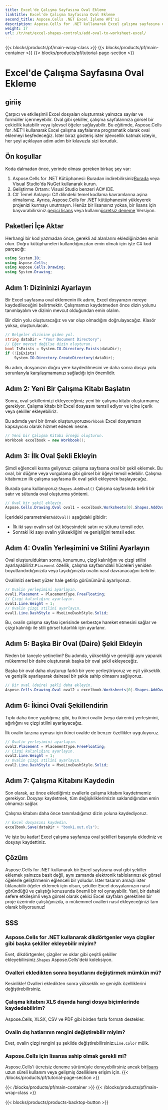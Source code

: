 ```yaml
---
title: Excel'de Çalışma Sayfasına Oval Ekleme
linktitle: Excel'de Çalışma Sayfasına Oval Ekleme
second_title: Aspose.Cells .NET Excel İşleme API'si
description: Aspose.Cells for .NET kullanarak Excel çalışma sayfasına oval eklemeyi öğrenin. Ayrıntılı kod açıklamalarıyla adım adım kılavuz.
weight: 17
url: /tr/net/excel-shapes-controls/add-oval-to-worksheet-excel/
---
```


{{< blocks/products/pf/main-wrap-class >}}
{{< blocks/products/pf/main-container >}}
{{< blocks/products/pf/tutorial-page-section >}}

# Excel'de Çalışma Sayfasına Oval Ekleme

## giriiş
Çarpıcı ve etkileşimli Excel dosyaları oluşturmak yalnızca sayılar ve formüller içermeyebilir. Oval gibi şekiller, çalışma sayfalarınıza görsel bir çekicilik katabilir veya işlevsel öğeler sağlayabilir. Bu eğitimde, Aspose.Cells for .NET'i kullanarak Excel çalışma sayfalarına programatik olarak oval eklemeyi keşfedeceğiz. İster biraz gösteriş ister işlevsellik katmak isteyin, her şeyi açıklayan adım adım bir kılavuzla sizi koruduk.
## Ön koşullar
Koda dalmadan önce, yerinde olması gereken birkaç şey var:
1.  Aspose.Cells for .NET Kütüphanesi: Buradan indirebilirsiniz[Burada](https://releases.aspose.com/cells/net/) veya Visual Studio'da NuGet kullanarak kurun.
2. Geliştirme Ortamı: Visual Studio benzeri AC# IDE.
3. C# Temel Anlayışı: C# dilindeki temel kodlama kavramlarına aşina olmalısınız.
 Ayrıca, Aspose.Cells for .NET kütüphanesini yükleyerek projenizi kurmayı unutmayın. Henüz bir lisansınız yoksa, bir lisans için başvurabilirsiniz.[geçici lisans](https://purchase.aspose.com/temporary-license/) veya kullanın[ücretsiz deneme](https://releases.aspose.com/) Versiyon.
## Paketleri İçe Aktar
Herhangi bir kod yazmadan önce, gerekli ad alanlarını eklediğinizden emin olun. Doğru kütüphaneleri kullandığınızdan emin olmak için işte C# kod parçacığı:
```csharp
using System.IO;
using Aspose.Cells;
using Aspose.Cells.Drawing;
using System.Drawing;
```
## Adım 1: Dizininizi Ayarlayın
Bir Excel sayfasına oval eklemenin ilk adımı, Excel dosyanızın nereye kaydedileceğini belirtmektir. Çalışmamızı kaydetmeden önce dizin yolunu tanımlayalım ve dizinin mevcut olduğundan emin olalım.

Bir dizin yolu oluşturacağız ve var olup olmadığını doğrulayacağız. Klasör yoksa, oluşturulacak.
```csharp
// Belgeler dizinine giden yol.
string dataDir = "Your Document Directory";
// Eğer mevcut değilse dizin oluşturun.
bool IsExists = System.IO.Directory.Exists(dataDir);
if (!IsExists)
    System.IO.Directory.CreateDirectory(dataDir);
```
Bu adım, dosyanızın doğru yere kaydedilmesini ve daha sonra dosya yolu sorunlarıyla karşılaşmamanızı sağladığı için önemlidir.
## Adım 2: Yeni Bir Çalışma Kitabı Başlatın
Sonra, oval şekillerimizi ekleyeceğimiz yeni bir çalışma kitabı oluşturmamız gerekiyor. Çalışma kitabı bir Excel dosyasını temsil ediyor ve içine içerik veya şekiller ekleyebiliriz.

 Bu adımda yeni bir örnek oluşturuyoruz`Workbook` Excel dosyamızın kapsayıcısı olarak hizmet edecek nesne.
```csharp
// Yeni bir Çalışma Kitabı örneği oluşturun.
Workbook excelbook = new Workbook();
```
## Adım 3: İlk Oval Şekli Ekleyin
Şimdi eğlenceli kısma geliyoruz: çalışma sayfasına oval bir şekil eklemek. Bu oval, bir düğme veya vurgulama gibi görsel bir öğeyi temsil edebilir. Çalışma kitabımızın ilk çalışma sayfasına ilk oval şekli ekleyerek başlayacağız.

 Burada şunu kullanıyoruz:`Shapes.AddOval()` Çalışma sayfasında belirli bir satır ve sütunda oval oluşturma yöntemi.
```csharp
// Oval bir şekil ekleyin.
Aspose.Cells.Drawing.Oval oval1 = excelbook.Worksheets[0].Shapes.AddOval(2, 0, 2, 0, 130, 160);
```
 İçerideki parametreler`AddOval()` aşağıdaki gibidir:
- İlk iki sayı ovalin sol üst köşesindeki satırı ve sütunu temsil eder.
- Sonraki iki sayı ovalin yüksekliğini ve genişliğini temsil eder.
## Adım 4: Ovalin Yerleşimini ve Stilini Ayarlayın
 Oval oluşturulduktan sonra, konumunu, çizgi kalınlığını ve çizgi stilini ayarlayabiliriz.`Placement` özellik, çalışma sayfasındaki hücreleri yeniden boyutlandırdığınızda veya taşıdığınızda ovalin nasıl davranacağını belirler.

Ovalimizi serbest yüzer hale getirip görünümünü ayarlıyoruz.
```csharp
// Ovalin yerleşimini ayarlayın.
oval1.Placement = PlacementType.FreeFloating;
// Çizgi kalınlığını ayarlayın.
oval1.Line.Weight = 1;
// Ovalin çizgi stilini ayarlayın.
oval1.Line.DashStyle = MsoLineDashStyle.Solid;
```
Bu, ovalin çalışma sayfası içerisinde serbestçe hareket etmesini sağlar ve çizgi kalınlığı ile stili görsel tutarlılık için ayarlanır.
## Adım 5: Başka Bir Oval (Daire) Şekil Ekleyin
Neden bir taneyle yetinelim? Bu adımda, yüksekliği ve genişliği aynı yaparak mükemmel bir daire oluşturarak başka bir oval şekil ekleyeceğiz.

Başka bir oval daha oluşturup farklı bir yere yerleştiriyoruz ve eşit yükseklik ve genişlik ayarlayarak dairesel bir şekle sahip olmasını sağlıyoruz.
```csharp
// Bir oval (daire) şekli daha ekleyin.
Aspose.Cells.Drawing.Oval oval2 = excelbook.Worksheets[0].Shapes.AddOval(9, 0, 2, 15, 130, 130);
```
## Adım 6: İkinci Ovali Şekillendirin
Tıpkı daha önce yaptığımız gibi, bu ikinci ovalin (veya dairenin) yerleşimini, ağırlığını ve çizgi stilini ayarlayacağız.

İlk ovalin tarzına uyması için ikinci ovalde de benzer özellikler uyguluyoruz.
```csharp
// Ovalin yerleşimini ayarlayın.
oval2.Placement = PlacementType.FreeFloating;
// Çizgi kalınlığını ayarlayın.
oval2.Line.Weight = 1;
// Ovalin çizgi stilini ayarlayın.
oval2.Line.DashStyle = MsoLineDashStyle.Solid;
```
## Adım 7: Çalışma Kitabını Kaydedin
Son olarak, az önce eklediğimiz ovallerle çalışma kitabını kaydetmemiz gerekiyor. Dosyayı kaydetmek, tüm değişikliklerimizin saklandığından emin olmamızı sağlar.

Çalışma kitabını daha önce tanımladığımız dizin yoluna kaydediyoruz.
```csharp
// Excel dosyasını kaydedin.
excelbook.Save(dataDir + "book1.out.xls");
```
Ve işte bu kadar! Excel çalışma sayfanıza oval şekilleri başarıyla eklediniz ve dosyayı kaydettiniz.
## Çözüm
Aspose.Cells for .NET kullanarak bir Excel sayfasına oval gibi şekiller eklemek yalnızca basit değil, aynı zamanda elektronik tablolarınızı ek görsel öğelerle geliştirmenin eğlenceli bir yoludur. İster tasarım amaçlı ister tıklanabilir öğeler eklemek için olsun, şekiller Excel dosyalarınızın nasıl göründüğü ve çalıştığı konusunda önemli bir rol oynayabilir. Yani, bir dahaki sefere etkileşimli veya görsel olarak çekici Excel sayfaları gerektiren bir proje üzerinde çalıştığınızda, o mükemmel ovalleri nasıl ekleyeceğinizi tam olarak biliyorsunuz!
## SSS
### Aspose.Cells for .NET kullanarak dikdörtgenler veya çizgiler gibi başka şekiller ekleyebilir miyim?
 Evet, dikdörtgenler, çizgiler ve oklar gibi çeşitli şekiller ekleyebilirsiniz.`Shapes` Aspose.Cells'deki koleksiyon.
### Ovalleri ekledikten sonra boyutlarını değiştirmek mümkün mü?
Kesinlikle! Ovalleri ekledikten sonra yükseklik ve genişlik özelliklerini değiştirebilirsiniz.
### Çalışma kitabını XLS dışında hangi dosya biçimlerinde kaydedebilirim?
Aspose.Cells, XLSX, CSV ve PDF gibi birden fazla formatı destekler.
### Ovalin dış hatlarının rengini değiştirebilir miyim?
 Evet, ovalin çizgi rengini şu şekilde değiştirebilirsiniz:`Line.Color` mülk.
### Aspose.Cells için lisansa sahip olmak gerekli mi?
 Aspose.Cells'i ücretsiz deneme sürümüyle deneyebilirsiniz ancak bir[lisans](https://purchase.aspose.com/buy) uzun süreli kullanım veya gelişmiş özelliklere erişim için.
{{< /blocks/products/pf/tutorial-page-section >}}

{{< /blocks/products/pf/main-container >}}
{{< /blocks/products/pf/main-wrap-class >}}

{{< blocks/products/products-backtop-button >}}
